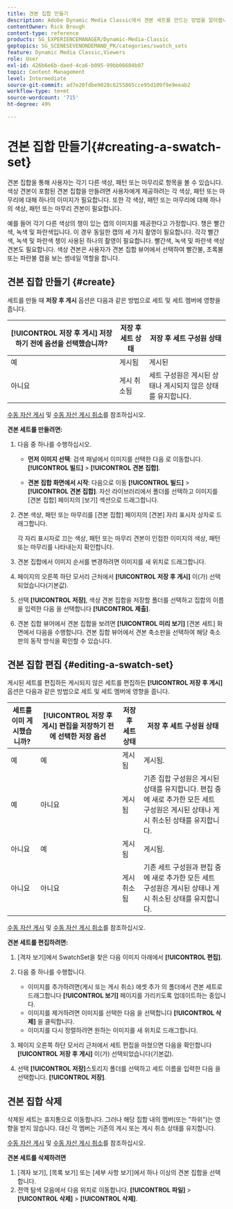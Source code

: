 ```yaml
---
title: 견본 집합 만들기
description: Adobe Dynamic Media Classic에서 견본 세트를 만드는 방법을 알아봅니다.
contentOwner: Rick Brough
content-type: reference
products: SG_EXPERIENCEMANAGER/Dynamic-Media-Classic
geptopics: SG_SCENESEVENONDEMAND_PK/categories/swatch_sets
feature: Dynamic Media Classic,Viewers
role: User
exl-id: 426b6e6b-daed-4ca6-b095-99bb06604b07
topic: Content Management
level: Intermediate
source-git-commit: ad7e20fdbe9028c6255865cce95d109f9e9eeab2
workflow-type: tm+mt
source-wordcount: '715'
ht-degree: 49%

---
```


# 견본 집합 만들기{#creating-a-swatch-set}

견본 집합을 통해 사용자는 각기 다른 색상, 패턴 또는 마무리로 항목을 볼 수 있습니다. 색상 견본이 포함된 견본 집합을 만들려면 사용자에게 제공하려는 각 색상, 패턴 또는 마무리에 대해 하나의 이미지가 필요합니다. 또한 각 색상, 패턴 또는 마무리에 대해 하나의 색상, 패턴 또는 마무리 견본이 필요합니다.

예를 들어 각기 다른 색상의 챙이 있는 캡의 이미지를 제공한다고 가정합니다. 챙은 빨간색, 녹색 및 파란색입니다. 이 경우 동일한 캡의 세 가지 촬영이 필요합니다. 각각 빨간색, 녹색 및 파란색 챙이 사용된 하나의 촬영이 필요합니다. 빨간색, 녹색 및 파란색 색상 견본도 필요합니다. 색상 견본은 사용자가 견본 집합 뷰어에서 선택하여 빨간불, 초록불 또는 파란불 캡을 보는 썸네일 역할을 합니다.

## 견본 집합 만들기 {#create}

세트를 만들 때 **저장 후 게시** 옵션은 다음과 같은 방법으로 세트 및 세트 멤버에 영향을 줍니다.

| **[!UICONTROL 저장 후 게시]** 저장하기 전에 옵션을 선택했습니까? | 저장 후 세트 상태 | 저장 후 세트 구성원 상태 |
| --- | --- | --- |
| 예 | 게시됨 | 게시된 |
| 아니요 | 게시 취소됨 | 세트 구성원은 게시된 상태나 게시되지 않은 상태를 유지합니다. |

[수동 자산 게시](publishing-files.md#manually_publishing_assets) 및 [수동 자산 게시 취소](publishing-files.md#manually_unpublishing_assets)를 참조하십시오.

**견본 세트를 만들려면:**

1. 다음 중 하나를 수행하십시오.

   * **먼저 이미지 선택**: 검색 패널에서 이미지를 선택한 다음 로 이동합니다. **[!UICONTROL 빌드]** > **[!UICONTROL 견본 집합]**.

   * **견본 집합 화면에서 시작**: 다음으로 이동 **[!UICONTROL 빌드]** > **[!UICONTROL 견본 집합]**. 자산 라이브러리에서 폴더를 선택하고 이미지를 [견본 집합] 페이지의 [보기] 섹션으로 드래그합니다.

1. 견본 색상, 패턴 또는 마무리를 [견본 집합] 페이지의 [견본] 자리 표시자 상자로 드래그합니다.

   각 자리 표시자로 끄는 색상, 패턴 또는 마무리 견본이 인접한 이미지의 색상, 패턴 또는 마무리를 나타내는지 확인합니다.

1. 견본 집합에서 이미지 순서를 변경하려면 이미지를 새 위치로 드래그합니다.
1. 페이지의 오른쪽 하단 모서리 근처에서 **[!UICONTROL 저장 후 게시]** 이(가) 선택되었습니다(기본값).
1. 선택 **[!UICONTROL 저장]**, 색상 견본 집합을 저장할 폴더를 선택하고 집합의 이름을 입력한 다음 을 선택합니다 **[!UICONTROL 제출]**.
1. 견본 집합 뷰어에서 견본 집합을 보려면 **[!UICONTROL 미리 보기]** [견본 세트] 화면에서 다음을 수행합니다. 견본 집합 뷰어에서 견본 축소판을 선택하여 해당 축소판의 동작 방식을 확인할 수 있습니다.

## 견본 집합 편집 {#editing-a-swatch-set}

게시된 세트를 편집하든 게시되지 않은 세트를 편집하든 **[!UICONTROL 저장 후 게시]** 옵션은 다음과 같은 방법으로 세트 및 세트 멤버에 영향을 줍니다.

| 세트를 이미 게시했습니까? | **[!UICONTROL 저장 후 게시]** 편집을 저장하기 전에 선택한 저장 옵션 | 저장 후 세트 상태 | 저장 후 세트 구성원 상태 |
|--- | --- | --- | --- |
| 예 | 예 | 게시됨 | 게시됨. |
| 예 | 아니요 | 게시됨 | 기존 집합 구성원은 게시된 상태를 유지합니다. 편집 중에 새로 추가한 모든 세트 구성원은 게시된 상태나 게시 취소된 상태를 유지합니다. |
| 아니요 | 예 | 게시됨 | 게시됨. |
| 아니요 | 아니요 | 게시 취소됨 | 기존 세트 구성원과 편집 중에 새로 추가한 모든 세트 구성원은 게시된 상태나 게시 취소된 상태를 유지합니다. |

[수동 자산 게시](publishing-files.md#manually_publishing_assets) 및 [수동 자산 게시 취소](publishing-files.md#manually_unpublishing_assets)를 참조하십시오.

**견본 세트를 편집하려면:**

1. [격자 보기]에서 SwatchSet을 찾은 다음 이미지 아래에서 **[!UICONTROL 편집]**.
1. 다음 중 하나를 수행합니다.

   * 이미지를 추가하려면(게시 또는 게시 취소) 에셋 추가 의 폴더에서 견본 세트로 드래그합니다 **[!UICONTROL 보기]** 페이지를 가리키도록 업데이트하는 중입니다.
   * 이미지를 제거하려면 이미지를 선택한 다음 을 선택합니다 **[!UICONTROL 삭제]** 을 클릭합니다.
   * 이미지를 다시 정렬하려면 원하는 이미지를 새 위치로 드래그합니다.

1. 페이지 오른쪽 하단 모서리 근처에서 세트 편집을 마쳤으면 다음을 확인합니다 **[!UICONTROL 저장 후 게시]** 이(가) 선택되었습니다(기본값).
1. 선택 **[!UICONTROL 저장]**&#x200B;스토리지 폴더를 선택하고 세트 이름을 입력한 다음 을 선택합니다. **[!UICONTROL 저장]**.

## 견본 집합 삭제

삭제된 세트는 휴지통으로 이동합니다. 그러나 해당 집합 내의 멤버(또는 &quot;하위&quot;)는 영향을 받지 않습니다. 대신 각 멤버는 기존의 게시 또는 게시 취소 상태를 유지합니다.

[수동 자산 게시](publishing-files.md#manually_publishing_assets) 및 [수동 자산 게시 취소](publishing-files.md#manually_unpublishing_assets)를 참조하십시오.

**견본 세트를 삭제하려면**

1. [격자 보기], [목록 보기] 또는 [세부 사항 보기]에서 하나 이상의 견본 집합을 선택합니다.
1. 전역 탐색 모음에서 다음 위치로 이동합니다. **[!UICONTROL 파일]** > **[!UICONTROL 삭제]** > **[!UICONTROL 삭제]**.
